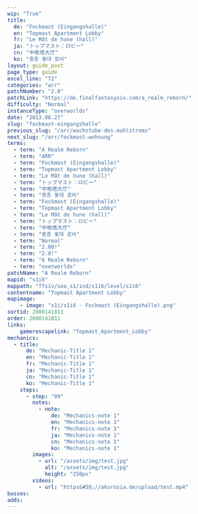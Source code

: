 ```yaml
---
wip: "True"
title:
  de: "Fockmast (Eingangshalle)"
  en: "Topmast Apartment Lobby"
  fr: "Le Mât de hune (hall)"
  ja: "トップマスト：ロビー"
  cn: "中桅塔大厅"
  ko: "중층 돛대 로비"
layout: guide_post
page_type: guide
excel_line: "72"
categories: "arr"
patchNumber: "2.0"
patchLink: "https://de.finalfantasyxiv.com/a_realm_reborn/"
difficulty: "Normal"
instanceType: "overworlds"
date: "2013.08.27"
slug: "fockmast-eingangshalle"
previous_slug: "/arr/wachstube-des-mahlstroms"
next_slug: "/arr/fockmast-wohnung"
terms:
  - term: "A Realm Reborn"
  - term: "ARR"
  - term: "Fockmast (Eingangshalle)"
  - term: "Topmast Apartment Lobby"
  - term: "Le Mât de hune (hall)"
  - term: "トップマスト：ロビー"
  - term: "中桅塔大厅"
  - term: "중층 돛대 로비"
  - term: "Fockmast (Eingangshalle)"
  - term: "Topmast Apartment Lobby"
  - term: "Le Mât de hune (hall)"
  - term: "トップマスト：ロビー"
  - term: "中桅塔大厅"
  - term: "중층 돛대 로비"
  - term: "Normal"
  - term: "2.00!"
  - term: "2.0!"
  - term: "A Realm Reborn"
  - term: "overworlds"
patchName: "A Realm Reborn"
mapid: "s1i6"
mappath: "ffxiv/sea_s1/ind/s1i6/level/s1i6"
contentname: "Topmast Apartment Lobby"
mapimage:
    - image: "s1i/s1i6 - Fockmast (Eingangshalle).png"
sortid: 2000141811
order: 2000141811
links:
    gamerescapelink: "Topmast_Apartment_Lobby"
mechanics:
  - title:
      de: "Mechanic-Title 1"
      en: "Mechanic-Title 1"
      fr: "Mechanic-Title 1"
      ja: "Mechanic-Title 1"
      cn: "Mechanic-Title 1"
      ko: "Mechanic-Title 1"
    steps:
      - step: "09"
        notes:
          - note:
              de: "Mechanics-note 1"
              en: "Mechanics-note 1"
              fr: "Mechanics-note 1"
              ja: "Mechanics-note 1"
              cn: "Mechanics-note 1"
              ko: "Mechanics-note 1"
        images:
          - url: "/assets/img/test.jpg"
            alt: "/assets/img/test.jpg"
            height: "250px"
        videos:
          - url: "https&#58;//akurosia.de/upload/test.mp4"
bosses:
adds:
---
```

